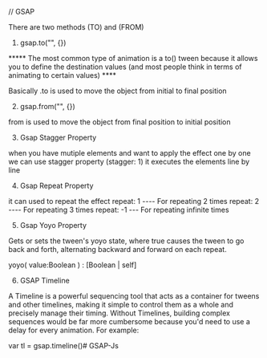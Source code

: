 // GSAP

There are two methods (TO) and (FROM)

1. gsap.to("", {})

***** The most common type of animation is a to() tween because it allows you to define the destination values (and most people think in terms of animating to certain values) ****

Basically .to is used to move the object from initial to final position


2. gsap.from("", {})


from is used to move the object from final position to initial position



3. Gsap Stagger Property

when you have mutiple elements and want to apply the effect one by one 
we can use stagger property (stagger: 1) it executes the elements line by line 


4. Gsap Repeat Property

it can used to repeat the effect
repeat: 1 ---- For repeating 2 times
repeat: 2 ---- For repeating 3 times
repeat: -1 --- For repeating infinite times


5. Gsap Yoyo Property

Gets or sets the tween's yoyo state, where true causes the tween to go back and forth, alternating backward and forward on each repeat.

yoyo( value:Boolean ) : [Boolean | self]


6. GSAP Timeline

A Timeline is a powerful sequencing tool that acts as a container for tweens and other timelines, making it simple to control them as a whole and precisely manage their timing. Without Timelines, building complex sequences would be far more cumbersome because you'd need to use a delay for every animation. For example:

var tl = gsap.timeline()#   G S A P - J s  
 